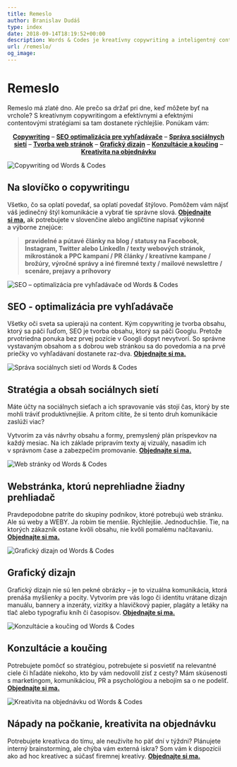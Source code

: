 ```yaml
---
title: Remeslo
author: Branislav Dudáš
type: index
date: 2018-09-14T18:19:52+00:00
description: Words & Codes je kreatívny copywriting a inteligentný content pre vašu značku. Vaše texty píše Branislav Dudáš
url: /remeslo/
og_image: 
---
```

# Remeslo
Remeslo má zlaté dno. Ale prečo sa držať pri dne, keď môžete byť na vrchole? S kreatívnym copywritingom a&nbsp;efektívnymi a&nbsp;efektnými contentovými stratégiami sa tam dostanete rýchlejšie. Ponúkam&nbsp;vám:

<p style="text-align: center;">
<a href="#copywriting"><b>Copywriting</b></a> – 
<a href="#seo"><b>SEO optimalizácia pre vyhľadávače</b></a> – 
<a href="#social"><b>Správa sociálnych sietí</b></a> – 
<a href="#weby"><b>Tvorba web stránok</b></a> – 
<a href="#graphic"><b>Grafický dizajn</b></a> – 
<a href="#konzultacie"><b>Konzultácie a&nbsp;koučing</b></a> – 
<a href="#kreativita"><b>Kreativita na objednávku</b></a>
</p>



<a name="copywriting">![Copywriting od Words & Codes](/images/copywriting.svg)</a>

## Na slovíčko o&nbsp;copywritingu
Všetko, čo sa oplatí povedať, sa oplatí povedať štýlovo. Pomôžem vám nájsť váš jedinečný štýl komunikácie a&nbsp;vybrať tie správne slová. [**Objednajte si&nbsp;ma,**](mailto:branislav.dudas@gmail.com) ak potrebujete v slovenčine alebo angličtine napísať výkonné a&nbsp;výborne&nbsp;znejúce:

> **pravidelné a&nbsp;pútavé články na blog
/ statusy na Facebook, Instagram, Twitter alebo LinkedIn
/ texty webových stránok, mikrostánok a&nbsp;PPC kampaní
/ PR články
/ kreatívne kampane
/ brožúry, výročné správy a&nbsp;iné firemné texty
/ mailové newslettre
/ scenáre, prejavy a&nbsp;príhovory**

<a name="seo">![SEO – optimalizácia pre vyhľadávače od Words & Codes](/images/seo.svg)</a>

## SEO - optimalizácia pre vyhľadávače
Všetky oči sveta sa upierajú na content. Kým copywriting je tvorba obsahu, ktorý sa páči ľuďom, SEO je tvorba obsahu, ktorý sa páči Googlu. Pretože prvotriedna ponuka bez prvej pozície v&nbsp;Googli dopyt nevytvorí. So správne vystavaným obsahom a&nbsp;s&nbsp;dobrou web stránkou sa do povedomia a na prvé priečky vo vyhľadávaní dostanete raz-dva. [**Objednajte&nbsp;si&nbsp;ma.**](mailto:branislav.dudas@gmail.com)

<a name="social">![Správa sociálnych sietí od Words & Codes](/images/social.svg)</a>

## Stratégia a&nbsp;obsah sociálnych sietí
Máte účty na sociálnych sieťach a&nbsp;ich spravovanie vás stojí čas, ktorý by ste mohli tráviť produktívnejšie. A&nbsp;pritom cítite, že si tento druh komunikácie zaslúži viac?

Vytvorím za vás návrhy obsahu a&nbsp;formy, premyslený plán príspevkov na každý mesiac. Na ich základe pripravím texty aj vizuály, nasadím ich v&nbsp;správnom čase a&nbsp;zabezpečím promovanie. [**Objednajte&nbsp;si&nbsp;ma.**](mailto:branislav.dudas@gmail.com)

<a name="weby">![Web stránky od Words & Codes](/images/web-stranky.svg)</a>

## Webstránka, ktorú neprehliadne žiadny prehliadač
Pravdepodobne patríte do skupiny podnikov, ktoré potrebujú web stránku. Ale sú weby a&nbsp;WEBY. Ja robím tie menšie. Rýchlejšie. Jednoduchšie. Tie, na ktorých zákazník ostane kvôli obsahu, nie kvôli pomalému načítavaniu. [**Objednajte&nbsp;si&nbsp;ma.**](mailto:branislav.dudas@gmail.com)

<a name="graphic">![Grafický dizajn od Words & Codes](/images/design.svg)</a>

## Grafický dizajn
Grafický dizajn nie sú len pekné obrázky – je to vizuálna komunikácia, ktorá prenáša myšlienky a&nbsp;pocity. Vytvorím pre vás logo či identitu vrátane dizajn manuálu, bannery a&nbsp;inzeráty, vizitky a&nbsp;hlavičkový papier, plagáty a&nbsp;letáky na tlač alebo typografiu kníh či časopisov. [**Objednajte&nbsp;si&nbsp;ma.**](mailto:branislav.dudas@gmail.com)

<a name="konzultacie">![Konzultácie a koučing od Words & Codes](/images/konzultacie.svg)</a>

## Konzultácie a&nbsp;koučing
Potrebujete pomôcť so stratégiou, potrebujete si posvietiť na relevantné ciele či hľadáte niekoho, kto by vám nedovolil zísť z cesty?
Mám skúsenosti s&nbsp;marketingom, komunikáciou, PR a&nbsp;psychológiou a&nbsp;nebojím sa o&nbsp;ne podeliť. [**Objednajte&nbsp;si&nbsp;ma.**](mailto:branislav.dudas@gmail.com)

<a name="kreativita">![Kreativita na objednávku od Words & Codes](/images/adhoc.svg)</a>

## Nápady na počkanie, kreativita na objednávku
Potrebujete kreatívca do tímu, ale neuživíte ho päť dní v&nbsp;týždni? Plánujete interný brainstorming, ale chýba vám externá iskra? Som vám k dispozícii ako ad&nbsp;hoc kreatívec a&nbsp;súčasť firemnej kreatívy. [**Objednajte&nbsp;si&nbsp;ma.**](mailto:branislav.dudas@gmail.com)